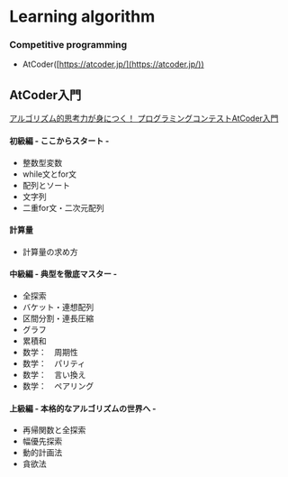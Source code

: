 # Learning algorithm
### **Competitive programming**
- AtCoder([https://atcoder.jp/](https://atcoder.jp/))

## AtCoder入門
[アルゴリズム的思考力が身につく！ プログラミングコンテストAtCoder入門](https://www.amazon.co.jp/gp/product/B0B6MLQ43C/ref=ppx_yo_dt_b_d_asin_title_o01?ie=UTF8&psc=1)

#### 初級編 - ここからスタート - 
- 整数型変数
- while文とfor文
- 配列とソート
- 文字列
- 二重for文・二次元配列

#### 計算量
- 計算量の求め方

#### 中級編 - 典型を徹底マスター - 
- 全探索
- バケット・連想配列
- 区間分割・連長圧縮
- グラフ
- 累積和
- 数学：　周期性
- 数学：　パリティ
- 数学：　言い換え
- 数学：　ペアリング

#### 上級編 - 本格的なアルゴリズムの世界へ - 
- 再帰関数と全探索
- 幅優先探索
- 動的計画法
- 貪欲法
